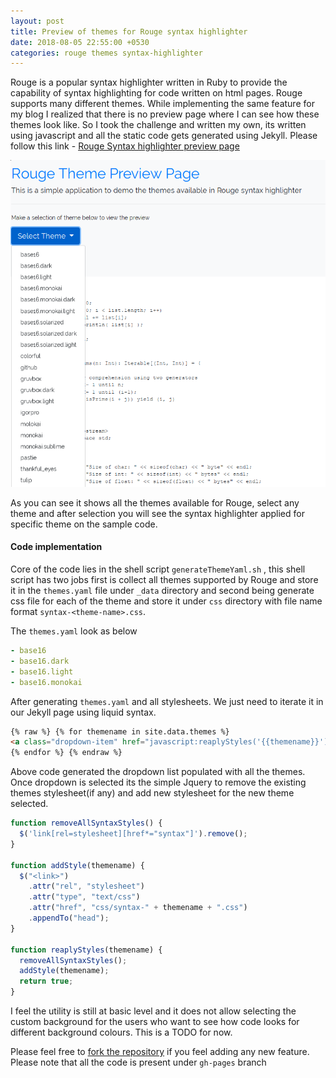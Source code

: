 ```yaml
---
layout: post
title: Preview of themes for Rouge syntax highlighter
date: 2018-08-05 22:55:00 +0530
categories: rouge themes syntax-highlighter
---
```


Rouge is a popular syntax highlighter written in Ruby to provide the capability of syntax highlighting for code written on html pages. Rouge supports many different themes. While implementing the same feature for my blog I realized that there is no preview page where I can see how these themes look like. So I took the challenge and written my own, its written using javascript and all the static code gets generated using Jekyll. Please follow this link - [Rouge Syntax highlighter preview page](https://spsarolkar.github.io/rouge-theme-preview/)

![rouge_syntax_highlighter_preview_page_select_theme]

As you can see it shows all the themes available for Rouge, select any theme and after selection you will see the syntax highlighter applied for specific theme on the sample code.

#### Code implementation

Core of the code lies in the shell script `generateThemeYaml.sh` , this shell script has two jobs first is collect all themes supported by Rouge and store it in the `themes.yaml` file under `_data` directory and second being generate css file for each of the theme and store it under `css` directory with file name format `syntax-<theme-name>.css`.

The `themes.yaml` look as below

```yaml
- base16
- base16.dark
- base16.light
- base16.monokai
```

After generating `themes.yaml` and all stylesheets. We just need to iterate it in our Jekyll page using liquid syntax.

```html
{% raw %} {% for themename in site.data.themes %}
<a class="dropdown-item" href="javascript:reaplyStyles('{{themename}}')">{{ themename }}</a>
{% endfor %} {% endraw %}
```

Above code generated the dropdown list populated with all the themes. Once dropdown is selected its the simple Jquery to remove the existing themes stylesheet(if any) and add new stylesheet for the new theme selected.

```javascript
function removeAllSyntaxStyles() {
  $('link[rel=stylesheet][href*="syntax"]').remove();
}

function addStyle(themename) {
  $("<link>")
    .attr("rel", "stylesheet")
    .attr("type", "text/css")
    .attr("href", "css/syntax-" + themename + ".css")
    .appendTo("head");
}

function reaplyStyles(themename) {
  removeAllSyntaxStyles();
  addStyle(themename);
  return true;
}
```

I feel the utility is still at basic level and it does not allow selecting the custom background for the users who want to see how code looks for different background colours. This is a TODO for now.

Please feel free to [fork the repository](https://github.com/spsarolkar/rouge-theme-preview) if you feel adding any new feature. Please note that all the code is present under `gh-pages` branch

[rouge_syntax_highlighter_preview_page_select_theme]: /images/rouge_syntax_highlighter_preview_page_select_theme.png
